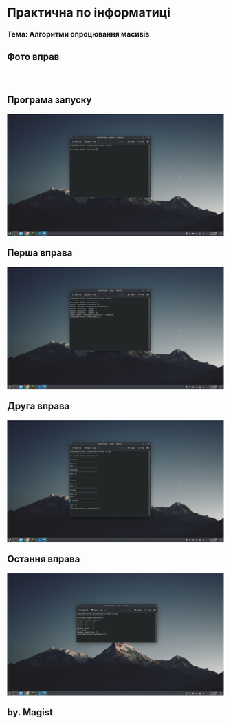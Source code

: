<h1>Практична по інформатиці</h1>
<h3>Тема: Алгоритми опроцювання масивів</h3>

<h2>Фото вправ<h2><br>

<p>Програма запуску</p>
<img src='imgs/run.py.png'>

<p>Перша вправа</p>
<img src='imgs/exe_one.png'>

<p>Друга вправа</p>
<img src='imgs/exe_two.png'>

<p>Остання вправа</p>
<img src='imgs/exe_last.png'>


by. Magist 
